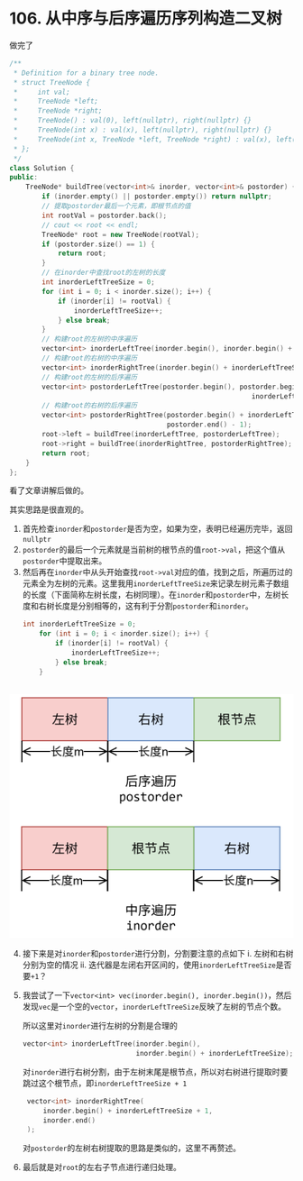 # 106. 从中序与后序遍历序列构造二叉树

做完了

```c++
/**
 * Definition for a binary tree node.
 * struct TreeNode {
 *     int val;
 *     TreeNode *left;
 *     TreeNode *right;
 *     TreeNode() : val(0), left(nullptr), right(nullptr) {}
 *     TreeNode(int x) : val(x), left(nullptr), right(nullptr) {}
 *     TreeNode(int x, TreeNode *left, TreeNode *right) : val(x), left(left), right(right) {}
 * };
 */
class Solution {
public:
    TreeNode* buildTree(vector<int>& inorder, vector<int>& postorder) {
        if (inorder.empty() || postorder.empty()) return nullptr;
        // 提取postorder最后一个元素，即根节点的值
        int rootVal = postorder.back();
        // cout << root << endl;
        TreeNode* root = new TreeNode(rootVal);
        if (postorder.size() == 1) {
            return root;
        }
        // 在inorder中查找root的左树的长度
        int inorderLeftTreeSize = 0;
        for (int i = 0; i < inorder.size(); i++) {
            if (inorder[i] != rootVal) {
                inorderLeftTreeSize++;
            } else break;
        }
        // 构建root的左树的中序遍历
        vector<int> inorderLeftTree(inorder.begin(), inorder.begin() + inorderLeftTreeSize);
        // 构建root的右树的中序遍历
        vector<int> inorderRightTree(inorder.begin() + inorderLeftTreeSize + 1, inorder.end());
        // 构建root的左树的后序遍历
        vector<int> postorderLeftTree(postorder.begin(), postorder.begin() + 
                                                            inorderLeftTreeSize);
        // 构建root的右树的后序遍历
        vector<int> postorderRightTree(postorder.begin() + inorderLeftTreeSize, 
                                       postorder.end() - 1);
        root->left = buildTree(inorderLeftTree, postorderLeftTree);
        root->right = buildTree(inorderRightTree, postorderRightTree);
        return root;
    }
};
```

看了文章讲解后做的。

其实思路是很直观的。

1. 首先检查`inorder`和`postorder`是否为空，如果为空，表明已经遍历完毕，返回`nullptr`
2. `postorder`的最后一个元素就是当前树的根节点的值`root->val`，把这个值从`postorder`中提取出来。
3. 然后再在`inorder`中从头开始查找`root->val`对应的值，找到之后，所遍历过的元素全为左树的元素。这里我用`inorderLeftTreeSize`来记录左树元素子数组的长度（下面简称左树长度，右树同理）。在`inorder`和`postorder`中，左树长度和右树长度是分别相等的，这有利于分割`postorder`和`inorder`。
    ```c++
    int inorderLeftTreeSize = 0;
        for (int i = 0; i < inorder.size(); i++) {
            if (inorder[i] != rootVal) {
                inorderLeftTreeSize++;
            } else break;
        }
    ```

​   ![](images/inAndPost.svg)

4. 接下来是对`inorder`和`postorder`进行分割，分割要注意的点如下
   i. 左树和右树分别为空的情况
   ii. 迭代器是左闭右开区间的，使用`inorderLeftTreeSize`是否要`+1`？

5. 我尝试了一下`vector<int> vec(inorder.begin(), inorder.begin())`，然后发现`vec`是一个空的`vector`，`inorderLeftTreeSize`反映了左树的节点个数。

   所以这里对`inorder`进行左树的分割是合理的
   ```c++
   vector<int> inorderLeftTree(inorder.begin(), 
                               inorder.begin() + inorderLeftTreeSize);
   ```

   对`inorder`进行右树分割，由于左树末尾是根节点，所以对右树进行提取时要跳过这个根节点，即`inorderLeftTreeSize + 1`

   ```c++
    vector<int> inorderRightTree(
        inorder.begin() + inorderLeftTreeSize + 1, 
        inorder.end()
    );
   ```

    对`postorder`的左树右树提取的思路是类似的，这里不再赘述。

6. 最后就是对`root`的左右子节点进行递归处理。